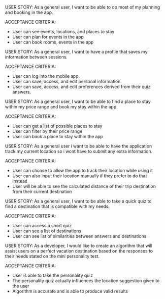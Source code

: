 USER STORY: As a general user, I want to be able to do most of my planning and booking in the app.

ACCEPTANCE CRITERIA:
* User can see events, locations, and places to stay
* User can plan for events in the app
* User can book rooms, events in the app

USER STORY: As a general user, I want to have a profile that saves my information between sessions.

ACCEPTANCE CRITERIA:
* User can log into the mobile app.
* User can save, access, and edit personal information.
* User can save, access, and edit preferences derived from their quiz answers.

USER STORY: As a general user, I want to be able to find a place to stay within my price range and book my stay within the app 

ACCEPTANCE CRITERIA:
* User can get a list of possible places to stay
* User can filter by their price range
* User can book a place to stay within the app

USER STORY: As a general user i want to be able to have the application track my current location so i wont have to submit any extra information.

ACCEPTANCE CRITERIA:
* User can choose to allow the app to track their location while using it
* User can also input their location manually if they prefer to do that instead
* User will be able to see the calculated distance of their trip destination from their current destination


USER STORY: As a general user, I want to be able to take a quick quiz to find a destination that is compatible with my needs.

ACCEPTANCE CRITERIA:
* User can access a short quiz
* User can see a list of destinations
* User can see list of similarities between answers and destinations

USER STORY: As a developer, I would like to create an algorithm that will assist users on a perfect vacation destination based on the responses to their needs stated on the mini personality test.

ACCEPTANCE CRITERIA:
* User is able to take the personality quiz
* The personality quiz actually influences the location suggestion given to the user
* Algorithm is accurate and is able to produce valid results
